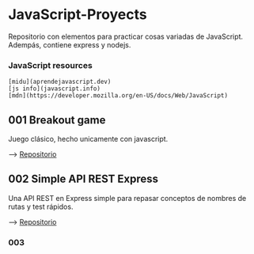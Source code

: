 # JavaScript-Proyects

Repositorio con elementos para practicar cosas variadas de JavaScript.
Adempás, contiene express y nodejs.

### JavaScript resources
```
[midu](aprendejavascript.dev)
[js info](javascript.info)
[mdn](https://developer.mozilla.org/en-US/docs/Web/JavaScript)
```

## 001 Breakout game

Juego clásico, hecho unicamente con javascript.

  --> [Repositorio](https://github.com/fernandezeric/JavaScript-Proyects/tree/main/001-Breakout-game)

## 002 Simple API REST Express

Una API REST en Express simple para repasar conceptos de nombres de rutas y test rápidos.

  --> [Repositorio](https://github.com/fernandezeric/JavaScript-Proyects/tree/main/002-simple-express)

### 003 